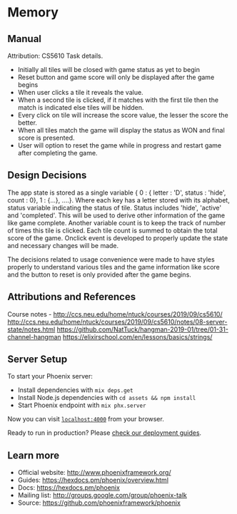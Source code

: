 # Memory

## Manual
Attribution: CS5610 Task details.

  * Initially all tiles will be closed with game status as yet to begin
  * Reset button and game score will only be displayed after the game begins
  * When user clicks a tile it reveals the value.
  * When a second tile is clicked, if it matches with the first tile then the match is indicated else tiles will be hidden.
  * Every click on tile will increase the score value, the lesser the score the better.
  * When all tiles match the game will display the status as WON and final score is presented.
  * User will option to reset the game while in progress and restart game after completing the game.

## Design Decisions

The app state is stored as a single variable { 0 : { letter : 'D', status : 'hide', count : 0}, 1 : {...}, ....}.
Where each key has a letter stored with its alphabet, status variable indicating the status of tile.
Status includes 'hide', 'active' and 'completed'. This will be used to derive other information of the game
like game complete. Another variable count is to keep the track of number of times this tile is clicked.
Each tile count is summed to obtain the total score of the game. Onclick event is developed to properly update the state
and necessary changes will be made.

The decisions related to usage convenience were made to have styles properly to understand various tiles and the game 
information like score and the button to reset is only provided after the game begins.

## Attributions and References
    
Course notes - http://ccs.neu.edu/home/ntuck/courses/2019/09/cs5610/
http://ccs.neu.edu/home/ntuck/courses/2019/09/cs5610/notes/08-server-state/notes.html
https://github.com/NatTuck/hangman-2019-01/tree/01-31-channel-hangman
https://elixirschool.com/en/lessons/basics/strings/

## Server Setup

To start your Phoenix server:

  * Install dependencies with `mix deps.get`
  * Install Node.js dependencies with `cd assets && npm install`
  * Start Phoenix endpoint with `mix phx.server`

Now you can visit [`localhost:4000`](http://localhost:4000) from your browser.

Ready to run in production? Please [check our deployment guides](https://hexdocs.pm/phoenix/deployment.html).

## Learn more

  * Official website: http://www.phoenixframework.org/
  * Guides: https://hexdocs.pm/phoenix/overview.html
  * Docs: https://hexdocs.pm/phoenix
  * Mailing list: http://groups.google.com/group/phoenix-talk
  * Source: https://github.com/phoenixframework/phoenix
